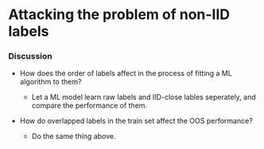 # Attacking the problem of non-IID labels



### Discussion
   - How does the order of labels affect in the process of fitting a ML algorithm to them? 
      - Let a ML model learn raw labels and IID-close lables seperately, and compare the performance of them. 

   - How do overlapped labels in the train set affect the OOS performance? 
      - Do the same thing above. 
